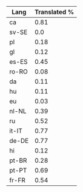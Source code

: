 | Lang | Translated % |
| --- | --- |
| ca | 0.81 |
| sv-SE | 0.0 |
| pl | 0.18 |
| gl | 0.12 |
| es-ES | 0.45 |
| ro-RO | 0.08 |
| da | 0.11 |
| hu | 0.11 |
| eu | 0.03 |
| nl-NL | 0.39 |
| ru | 0.52 |
| it-IT | 0.77 |
| de-DE | 0.77 |
| hi | 0.12 |
| pt-BR | 0.28 |
| pt-PT | 0.69 |
| fr-FR | 0.54 |
